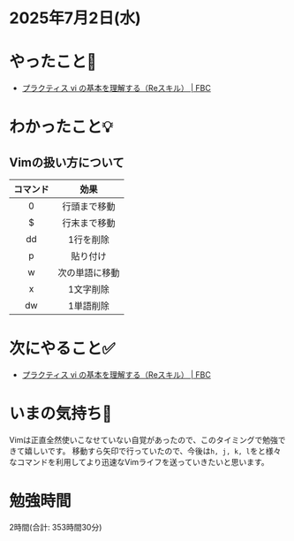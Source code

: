 # 2025年7月2日(水)

# やったこと📝

- [プラクティス vi の基本を理解する（Reスキル） \| FBC](https://bootcamp.fjord.jp/practices/299)

# わかったこと💡
## Vimの扱い方について

| コマンド | 効果 |
|:---:|:---:|
| 0| 行頭まで移動|
|$ | 行末まで移動|
|dd | 1行を削除|
| p| 貼り付け|
| w| 次の単語に移動|
| x| 1文字削除|
| dw| 1単語削除 |
# 次にやること✅

- [プラクティス vi の基本を理解する（Reスキル） \| FBC](https://bootcamp.fjord.jp/practices/299)

# いまの気持ち🫶

Vimは正直全然使いこなせていない自覚があったので、このタイミングで勉強できて嬉しいです。
移動すら矢印で行っていたので、今後は`h, j, k, l`をと様々なコマンドを利用してより迅速なVimライフを送っていきたいと思います。

# 勉強時間
2時間(合計: 353時間30分)
